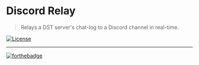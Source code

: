 # Discord Relay
> Relays a DST server's chat-log to a Discord channel in real-time.

[![License](https://img.shields.io/github/license/dst-academy/infrastructure-discord-relay.svg?maxAge=2592000?style=flat-square)](https://github.com/dst-academy/deployment-servers/blob/develop/LICENSE.md)

---

[![forthebadge](http://forthebadge.com/images/badges/built-with-love.svg)](http://forthebadge.com)
